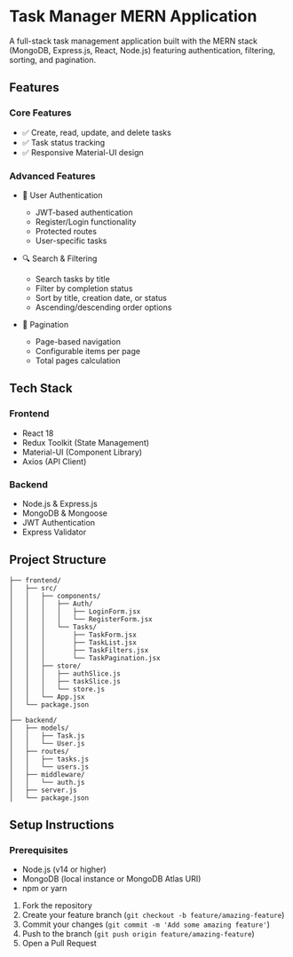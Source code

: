# Task Manager MERN Application

A full-stack task management application built with the MERN stack (MongoDB, Express.js, React, Node.js) featuring authentication, filtering, sorting, and pagination.

## Features

### Core Features
- ✅ Create, read, update, and delete tasks
- ✅ Task status tracking
- ✅ Responsive Material-UI design

### Advanced Features
- 🔐 User Authentication
  - JWT-based authentication
  - Register/Login functionality
  - Protected routes
  - User-specific tasks

- 🔍 Search & Filtering
  - Search tasks by title
  - Filter by completion status
  - Sort by title, creation date, or status
  - Ascending/descending order options

- 📄 Pagination
  - Page-based navigation
  - Configurable items per page
  - Total pages calculation

## Tech Stack

### Frontend
- React 18
- Redux Toolkit (State Management)
- Material-UI (Component Library)
- Axios (API Client)

### Backend
- Node.js & Express.js
- MongoDB & Mongoose
- JWT Authentication
- Express Validator

## Project Structure

```
├── frontend/
│   ├── src/
│   │   ├── components/
│   │   │   ├── Auth/
│   │   │   │   ├── LoginForm.jsx
│   │   │   │   └── RegisterForm.jsx
│   │   │   └── Tasks/
│   │   │       ├── TaskForm.jsx
│   │   │       ├── TaskList.jsx
│   │   │       ├── TaskFilters.jsx
│   │   │       └── TaskPagination.jsx
│   │   ├── store/
│   │   │   ├── authSlice.js
│   │   │   ├── taskSlice.js
│   │   │   └── store.js
│   │   └── App.jsx
│   └── package.json
│
├── backend/
│   ├── models/
│   │   ├── Task.js
│   │   └── User.js
│   ├── routes/
│   │   ├── tasks.js
│   │   └── users.js
│   ├── middleware/
│   │   └── auth.js
│   ├── server.js
│   └── package.json
```

## Setup Instructions

### Prerequisites
- Node.js (v14 or higher)
- MongoDB (local instance or MongoDB Atlas URI)
- npm or yarn






1. Fork the repository
2. Create your feature branch (`git checkout -b feature/amazing-feature`)
3. Commit your changes (`git commit -m 'Add some amazing feature'`)
4. Push to the branch (`git push origin feature/amazing-feature`)
5. Open a Pull Request
